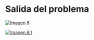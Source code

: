 <h1>Salida del problema</h1>

[![Imagen 6](https://i.postimg.cc/8578dQxQ/Screenshot-4.png)](https://postimg.cc/8JgnD31t)

[![Imagen 6.1](https://i.postimg.cc/VLpJXmT1/Screenshot-5.png)](https://postimg.cc/D8QfTknY)
